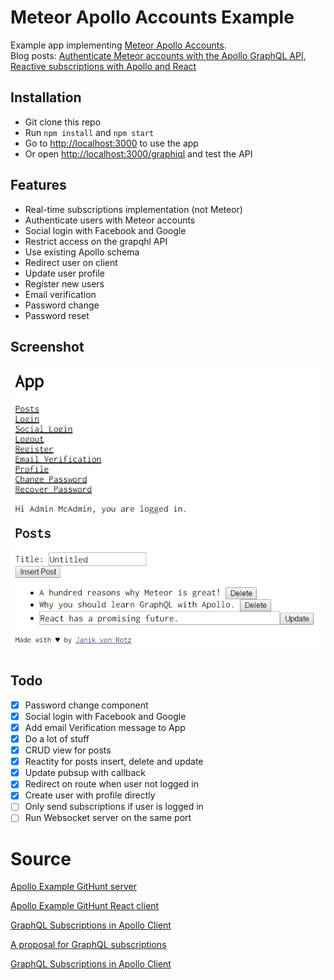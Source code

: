 # Meteor Apollo Accounts Example

Example app implementing [Meteor Apollo Accounts](https://github.com/nicolaslopezj/meteor-apollo-accounts).  
Blog posts: [Authenticate Meteor accounts with the Apollo GraphQL API](https://janikvonrotz.ch/2016/11/12/authenticate-meteor-accounts-with-the-apollo-graphql-api/), [Reactive subscriptions with Apollo and React](https://janikvonrotz.ch/2016/11/28/reactive-subscriptions-with-apollo-and-react/)

## Installation

* Git clone this repo
* Run `npm install` and `npm start`
* Go to [http://localhost:3000](http://localhost:3000) to use the app
* Or open [http://localhost:3000/graphiql](http://localhost:3000/graphiql) and test the API

## Features

* Real-time subscriptions implementation (not Meteor)
* Authenticate users with Meteor accounts
* Social login with Facebook and Google
* Restrict access on the grapqhl API
* Use existing Apollo schema
* Redirect user on client
* Update user profile
* Register new users
* Email verification
* Password change
* Password reset

## Screenshot

![](screenshot.png)

## Todo

- [x] Password change component
- [x] Social login with Facebook and Google
- [x] Add email Verification message to App
- [x] Do a lot of stuff
- [x] CRUD view for posts
- [x] Reactity for posts insert, delete and update
- [x] Update pubsup with callback
- [x] Redirect on route when user not logged in
- [x] Create user with profile directly
- [ ] Only send subscriptions if user is logged in
- [ ] Run Websocket server on the same port

# Source

[Apollo Example GitHunt server](https://github.com/apollostack/GitHunt-API)

[Apollo Example GitHunt React client](https://github.com/apollostack/GitHunt-React)

[GraphQL Subscriptions in Apollo Client](https://dev-blog.apollodata.com/graphql-subscriptions-in-apollo-client-9a2457f015fb)

[A proposal for GraphQL subscriptions](https://dev-blog.apollodata.com/a-proposal-for-graphql-subscriptions-1d89b1934c18#.)

[GraphQL Subscriptions in Apollo Client](https://dev-blog.apollodata.com/graphql-subscriptions-in-apollo-client-9a2457f015fb)

